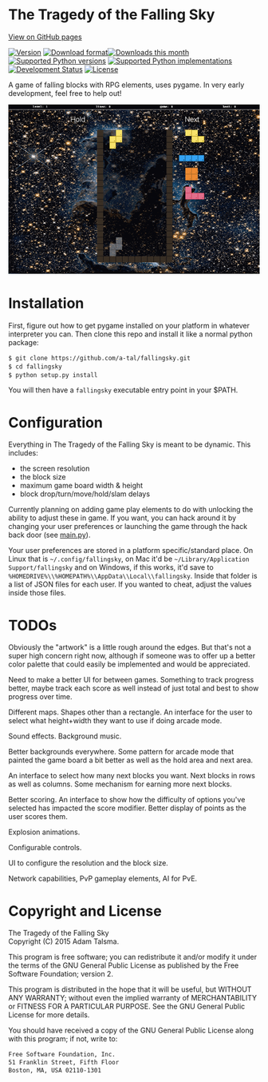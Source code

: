 The Tragedy of the Falling Sky
==============================

[View on GitHub pages](http://a-tal.github.io/fallingsky/)

[![Version](https://pypip.in/v/fallingsky/badge.png)](https://pypi.python.org/pypi/fallingsky/)
[![Download format](https://pypip.in/format/fallingsky/badge.svg)](https://pypi.python.org/pypi/fallingsky/)[![Downloads this month](https://pypip.in/d/fallingsky/badge.png)](https://pypi.python.org/pypi/fallingsky/)
[![Supported Python versions](https://pypip.in/py_versions/fallingsky/badge.svg)](https://pypi.python.org/pypi/fallingsky/)
[![Supported Python implementations](https://pypip.in/implementation/fallingsky/badge.svg)](https://pypi.python.org/pypi/fallingsky/)
[![Development Status](https://pypip.in/status/fallingsky/badge.svg)](https://pypi.python.org/pypi/fallingsky/)
[![License](https://pypip.in/license/fallingsky/badge.svg)](https://pypi.python.org/pypi/fallingsky/)

A game of falling blocks with RPG elements, uses pygame. In very early development, feel free to help out!

![](https://github.com/a-tal/fallingsky/raw/gh_pages/images/demo.gif)


Installation
============

First, figure out how to get pygame installed on your platform in whatever interpreter you can. Then clone this repo and install it like a normal python package:

```bash
$ git clone https://github.com/a-tal/fallingsky.git
$ cd fallingsky
$ python setup.py install
```

You will then have a `fallingsky` executable entry point in your $PATH.


Configuration
=============

Everything in The Tragedy of the Falling Sky is meant to be dynamic. This includes:

* the screen resolution
* the block size
* maximum game board width & height
* block drop/turn/move/hold/slam delays

Currently planning on adding game play elements to do with unlocking the ability to adjust these in game. If you want, you can hack around it by changing your user preferences or launching the game through the hack back door (see [main.py](https://github.com/a-tal/fallingsky/raw/master/fallingsky/main.py)).

Your user preferences are stored in a platform specific/standard place. On Linux that is `~/.config/fallingsky`, on Mac it'd be `~/Library/Application Support/fallingsky` and on Windows, if this works, it'd save to `%HOMEDRIVE%\\%HOMEPATH%\\AppData\\Local\\fallingsky`. Inside that folder is a list of JSON files for each user. If you wanted to cheat, adjust the values inside those files.


TODOs
=====

Obviously the "artwork" is a little rough around the edges. But that's not a super high concern right now, although if someone was to offer up a better color palette that could easily be implemented and would be appreciated.

Need to make a better UI for between games. Something to track progress better, maybe track each score as well instead of just total and best to show progress over time.

Different maps. Shapes other than a rectangle. An interface for the user to select what height+width they want to use if doing arcade mode.

Sound effects. Background music.

Better backgrounds everywhere. Some pattern for arcade mode that painted the game board a bit better as well as the hold area and next area.

An interface to select how many next blocks you want. Next blocks in rows as well as columns. Some mechanism for earning more next blocks.

Better scoring. An interface to show how the difficulty of options you've selected has impacted the score modifier. Better display of points as the user scores them.

Explosion animations.

Configurable controls.

UI to configure the resolution and the block size.

Network capabilities, PvP gameplay elements, AI for PvE.


Copyright and License
=====================

The Tragedy of the Falling Sky<br />
Copyright (C) 2015 Adam Talsma.

This program is free software; you can redistribute it and/or
modify it under the terms of the GNU General Public License
as published by the Free Software Foundation; version 2.

This program is distributed in the hope that it will be useful,
but WITHOUT ANY WARRANTY; without even the implied warranty of
MERCHANTABILITY or FITNESS FOR A PARTICULAR PURPOSE. See the
GNU General Public License for more details.

You should have received a copy of the GNU General Public License
along with this program; if not, write to:

    Free Software Foundation, Inc.
    51 Franklin Street, Fifth Floor
    Boston, MA, USA 02110-1301
